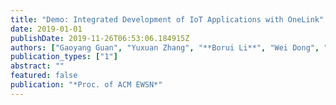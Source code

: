 ```yaml
---
title: "Demo: Integrated Development of IoT Applications with OneLink"
date: 2019-01-01
publishDate: 2019-11-26T06:53:06.184915Z
authors: ["Gaoyang Guan", "Yuxuan Zhang", "**Borui Li**", "Wei Dong", "Yi Gao", "Jiajun Bu"]
publication_types: ["1"]
abstract: ""
featured: false
publication: "*Proc. of ACM EWSN*"
---
```


